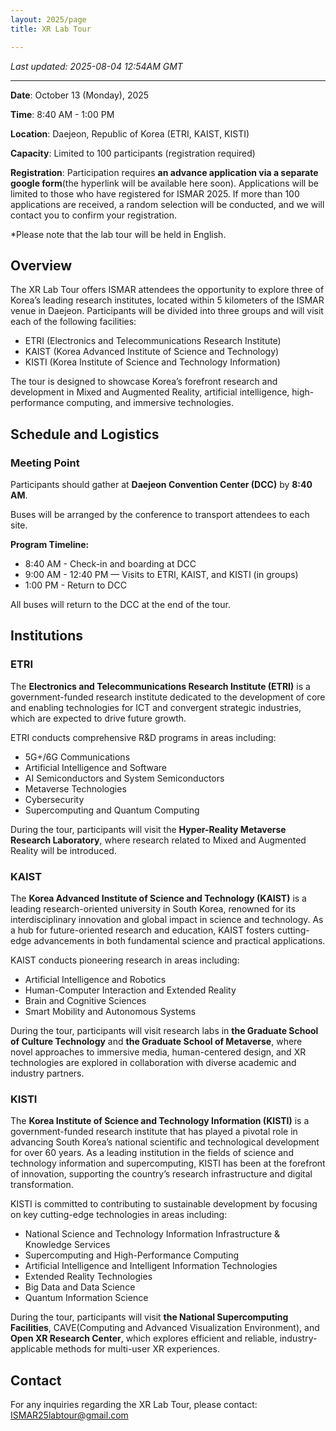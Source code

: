 ```yaml
---
layout: 2025/page
title: XR Lab Tour

---
```

*Last updated: 2025-08-04 12:54AM GMT*

---

**Date**: October 13 (Monday), 2025

**Time**: 8:40 AM - 1:00 PM

**Location**: Daejeon, Republic of Korea (ETRI, KAIST, KISTI)

**Capacity**: Limited to 100 participants (registration required)

**Registration**: Participation requires **an advance application via a separate google form**(the hyperlink will be available here soon). Applications will be limited to those who have registered for ISMAR 2025. If more than 100 applications are received, a random selection will be conducted, and we will contact you to confirm your registration.  

 *Please note that the lab tour will be held in English.



## Overview

The XR Lab Tour offers ISMAR attendees the opportunity to explore three of Korea’s leading research institutes, located within 5 kilometers of the ISMAR venue in Daejeon. Participants will be divided into three groups and will visit each of the following facilities:

 * ETRI (Electronics and Telecommunications Research Institute) 
 * KAIST (Korea Advanced Institute of Science and Technology)
 * KISTI (Korea Institute of Science and Technology Information)

The tour is designed to showcase Korea’s forefront research and development in Mixed and Augmented Reality, artificial intelligence, high-performance computing, and immersive technologies.



## Schedule and Logistics

### Meeting Point

Participants should gather at **Daejeon Convention Center (DCC)** by **8:40 AM**.

Buses will be arranged by the conference to transport attendees to each site. 

**Program Timeline:**

 * 8:40 AM - Check-in and boarding at DCC
 * 9:00 AM - 12:40 PM — Visits to ETRI, KAIST, and KISTI (in groups)
 * 1:00 PM - Return to DCC

All buses will return to the DCC at the end of the tour.



## Institutions

### ETRI

The **Electronics and Telecommunications Research Institute (ETRI)** is a government-funded research institute dedicated to the development of core and enabling technologies for ICT and convergent strategic industries, which are expected to drive future growth.

ETRI conducts comprehensive R&D programs in areas including:

 * 5G+/6G Communications
 * Artificial Intelligence and Software
 * AI Semiconductors and System Semiconductors
 * Metaverse Technologies
 * Cybersecurity
 * Supercomputing and Quantum Computing

During the tour, participants will visit the **Hyper-Reality Metaverse Research Laboratory**, where research related to Mixed and Augmented Reality will be introduced.

### KAIST

The **Korea Advanced Institute of Science and Technology (KAIST)** is a leading research-oriented university in South Korea, renowned for its interdisciplinary innovation and global impact in science and technology. As a hub for future-oriented research and education, KAIST fosters cutting-edge advancements in both fundamental science and practical applications.

KAIST conducts pioneering research in areas including:

 * Artificial Intelligence and Robotics
 * Human-Computer Interaction and Extended Reality
 * Brain and Cognitive Sciences
 * Smart Mobility and Autonomous Systems

During the tour, participants will visit research labs in **the Graduate School of Culture Technology** and **the Graduate School of Metaverse**, where novel approaches to immersive media, human-centered design, and XR technologies are explored in collaboration with diverse academic and industry partners.

### KISTI

The **Korea Institute of Science and Technology Information (KISTI)** is a government-funded research institute that has played a pivotal role in advancing South Korea’s national scientific and technological development for over 60 years. As a leading institution in the fields of science and technology information and supercomputing, KISTI has been at the forefront of innovation, supporting the country’s research infrastructure and digital transformation.

KISTI is committed to contributing to sustainable development by focusing on key cutting-edge technologies in areas including:

 * National Science and Technology Information Infrastructure & Knowledge Services
 * Supercomputing and High-Performance Computing
 * Artificial Intelligence and Intelligent Information Technologies
 * Extended Reality Technologies
 * Big Data and Data Science
 * Quantum Information Science

During the tour, participants will visit **the National Supercomputing Facilities**, CAVE(Computing and Advanced Visualization Environment), and **Open XR Research Center**, which explores efficient and reliable, industry-applicable methods for multi-user XR experiences.



## Contact

For any inquiries regarding the XR Lab Tour, please contact: ISMAR25labtour@gmail.com
